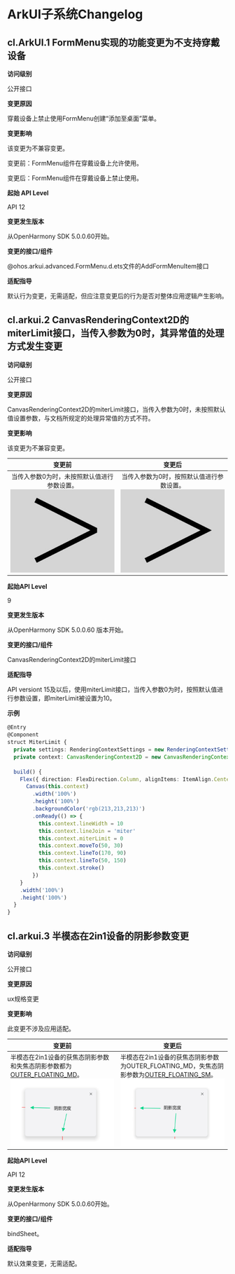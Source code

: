 # ArkUI子系统Changelog

## cl.ArkUI.1 FormMenu实现的功能变更为不支持穿戴设备

**访问级别**

公开接口

**变更原因**

穿戴设备上禁止使用FormMenu创建“添加至桌面”菜单。

**变更影响**

该变更为不兼容变更。

变更前：FormMenu组件在穿戴设备上允许使用。

变更后：FormMenu组件在穿戴设备上禁止使用。


**起始 API Level**

API 12

**变更发生版本**

从OpenHarmony SDK 5.0.0.60开始。

**变更的接口/组件**  

@ohos.arkui.advanced.FormMenu.d.ets文件的AddFormMenuItem接口

**适配指导**

默认行为变更，无需适配，但应注意变更后的行为是否对整体应用逻辑产生影响。

## cl.arkui.2 CanvasRenderingContext2D的miterLimit接口，当传入参数为0时，其异常值的处理方式发生变更

**访问级别**

公开接口

**变更原因**

CanvasRenderingContext2D的miterLimit接口，当传入参数为0时，未按照默认值设置参数，与文档所规定的处理异常值的方式不符。

**变更影响**

该变更为不兼容变更。

|               变更前                |              变更后               |
| :---------------------------------: | :-------------------------------: |
| 当传入参数0为时，未按照默认值进行参数设置。<br>![](figures/miterLimit_1.jpeg) | 当传入参数为0时，按照默认值进行参数设置。<br>![](figures/miterLimit_2.jpeg) |

**起始API Level**

9

**变更发生版本**

从OpenHarmony SDK 5.0.0.60 版本开始。

**变更的接口/组件**

CanvasRenderingContext2D的miterLimit接口

**适配指导**

API versiont 15及以后，使用miterLimit接口，当传入参数0为时，按照默认值进行参数设置，即miterLimit被设置为10。

**示例**

```ts
@Entry
@Component
struct MiterLimit {
  private settings: RenderingContextSettings = new RenderingContextSettings(true)
  private context: CanvasRenderingContext2D = new CanvasRenderingContext2D(this.settings)

  build() {
    Flex({ direction: FlexDirection.Column, alignItems: ItemAlign.Center, justifyContent: FlexAlign.Center }) {
      Canvas(this.context)
        .width('100%')
        .height('100%')
        .backgroundColor('rgb(213,213,213)')
        .onReady(() => {
          this.context.lineWidth = 10
          this.context.lineJoin = 'miter'
          this.context.miterLimit = 0
          this.context.moveTo(50, 30)
          this.context.lineTo(170, 90)
          this.context.lineTo(50, 150)
          this.context.stroke()
        })
    }
    .width('100%')
    .height('100%')
  }
}
```

## cl.arkui.3 半模态在2in1设备的阴影参数变更

**访问级别**

公开接口

**变更原因**

ux规格变更

**变更影响**

此变更不涉及应用适配。

| 变更前                                                                                                                     | 变更后                                                                                                                   |
| -------------------------------------------------------------------------------------------------------------------------- | ------------------------------------------------------------------------------------------------------------------------ |
| 半模态在2in1设备的获焦态阴影参数和失焦态阴影参数都为[OUTER_FLOATING_MD](../../../application-dev/reference//apis-arkui//arkui-ts/ts-universal-attributes-image-effect.md#shadowstyle10枚举说明)。<br>![gauge_before](figures/sheet_focus.png)| 半模态在2in1设备的获焦态阴影参数为OUTER_FLOATING_MD，失焦态阴影参数为[OUTER_FLOATING_SM](../../../application-dev/reference//apis-arkui//arkui-ts/ts-universal-attributes-image-effect.md#shadowstyle10枚举说明)。<br>![gauge_after](figures/sheet_unfocus.png) |

**起始API Level**

API 12

**变更发生版本**

从OpenHarmony SDK 5.0.0.60开始。

**变更的接口/组件**

bindSheet。

**适配指导**

默认效果变更，无需适配。